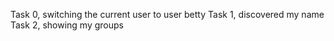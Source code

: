 Task 0, switching the current user to user betty
Task 1, discovered my name
Task 2, showing my groups

